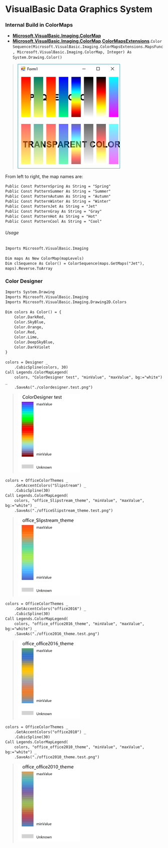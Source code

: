 # VisualBasic Data Graphics System

### Internal Build in ColorMaps

+ **[Microsoft.VisualBasic.Imaging.ColorMap](../Microsoft.VisualBasic.Architecture.Framework/Extensions/Image/ColorMap.vb)**
+ **[Microsoft.VisualBasic.Imaging.ColorMap](../Microsoft.VisualBasic.Architecture.Framework/Extensions/Image/)**.**[ColorMapsExtensions](../Microsoft.VisualBasic.Architecture.Framework/Extensions/Image/ColorMap.vb)**.``ColorSequence(Microsoft.VisualBasic.Imaging.ColorMapsExtensions.MapsFunc, Microsoft.VisualBasic.Imaging.ColorMap, Integer) As System.Drawing.Color()``

> ![](../etc/scales.png)

From left to right, the map names are:

```vbnet
Public Const PatternSpring As String = "Spring"
Public Const PatternSummer As String = "Summer"
Public Const PatternAutumn As String = "Autumn"
Public Const PatternWinter As String = "Winter"
Public Const PatternJet As String = "Jet"
Public Const PatternGray As String = "Gray"
Public Const PatternHot As String = "Hot"
Public Const PatternCool As String = "Cool"
```

###### Usage

```vbnet
Imports Microsoft.VisualBasic.Imaging

Dim maps As New ColorMap(mapLevels)
Dim clSequence As Color() = ColorSequence(maps.GetMaps("Jet"), maps).Reverse.ToArray
```

### Color Designer

```vbnet
Imports System.Drawing
Imports Microsoft.VisualBasic.Imaging
Imports Microsoft.VisualBasic.Imaging.Drawing2D.Colors

Dim colors As Color() = {
    Color.DarkRed,
    Color.SkyBlue,
    Color.Orange,
    Color.Red,
    Color.Lime,
    Color.DeepSkyBlue,
    Color.DarkViolet
}

colors = Designer _
    .CubicSpline(colors, 30)
Call Legends.ColorMapLegend(
    colors, "ColorDesigner test", "minValue", "maxValue", bg:="white") _
    .SaveAs("./colordesigner.test.png")
```

> <img src="./Colors/colordesigner.test.png" width="200px">

```vbnet
colors = OfficeColorThemes _
    .GetAccentColors("Slipstream") _
    .CubicSpline(30)
Call Legends.ColorMapLegend(
    colors, "office_Slipstream_theme", "minValue", "maxValue", bg:="white") _
    .SaveAs("./officeSlipstream_theme.test.png")
```
> <img src="./Colors/officeSlipstream_theme.test.png" width="200px">

```vbnet
colors = OfficeColorThemes _
    .GetAccentColors("office2016") _
    .CubicSpline(30)
Call Legends.ColorMapLegend(
    colors, "office_office2016_theme", "minValue", "maxValue", bg:="white") _
    .SaveAs("./office2016_theme.test.png")
```
> <img src="./Colors/office2016_theme.test.png" width="200px">

```vbnet
colors = OfficeColorThemes _
    .GetAccentColors("office2010") _
    .CubicSpline(30)
Call Legends.ColorMapLegend(
    colors, "office_office2010_theme", "minValue", "maxValue", bg:="white") _
    .SaveAs("./office2010_theme.test.png")
```
> <img src="./Colors/office2010_theme.test.png" width="200px">
